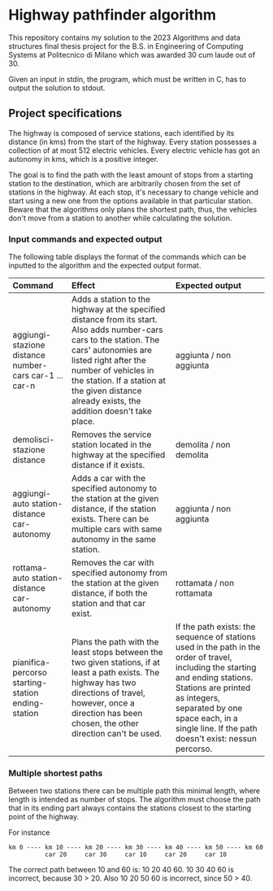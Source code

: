 # Highway pathfinder algorithm

This repository contains my solution to the 2023 Algorithms and data structures final thesis project for the B.S. in Engineering of Computing Systems at Politecnico di Milano which was awarded 30 cum laude out of 30.

Given an input in stdin, the program, which must be written in C, has to output the solution to stdout.

## Project specifications

The highway is composed of service stations, each identified by its distance (in kms) from the start of the highway.  Every station possesses a
collection of at most 512 electric vehicles.  Every electric vehicle has got an autonomy in kms, which is a positive integer.

The goal is to find the path with the least amount of stops from a starting station to the destination, which are arbitrarily chosen from the set
of stations in the highway.  At each stop, it's necessary to change vehicle and start using a new one from the options available in that particular
station.  Beware that the algorithms only plans the shortest path, thus, the vehicles don't move from a station to another while calculating the
solution.

### Input commands and expected output

The following table displays the format of the commands which can be inputted to the algorithm and the expected output format.

| Command | Effect | Expected output |
|:--------|:-------|:----------------|
| aggiungi-stazione distance number-cars car-1 ... car-n | Adds a station to the highway at the specified distance from its start.  Also adds number-cars cars to the station.  The cars' autonomies are listed right after the number of vehicles in the station.  If a station at the given distance already exists, the addition doesn't take place. | aggiunta / non aggiunta |
| demolisci-stazione distance | Removes the service station located in the highway at the specified distance if it exists. | demolita / non demolita |
| aggiungi-auto station-distance car-autonomy | Adds a car with the specified autonomy to the station at the given distance, if the station exists.  There can be multiple cars with same autonomy in the same station. | aggiunta / non aggiunta |
| rottama-auto station-distance car-autonomy | Removes the car with specified autonomy from the station at the given distance, if both the station and that car exist. | rottamata / non rottamata |
| pianifica-percorso starting-station ending-station | Plans the path with the least stops between the two given stations, if at least a path exists.  The highway has two directions of travel, however, once a direction has been chosen, the other direction can't be used. | If the path exists: the sequence of stations used in the path in the order of travel, including the starting and ending stations.  Stations are printed as integers, separated by one space each, in a single line.  If the path doesn't exist: nessun percorso. |

### Multiple shortest paths

Between two stations there can be multiple path this minimal length, where length is intended as number of stops.  The algorithm must choose the 
path that in its ending part always contains the stations closest to the starting point of the highway.

For instance
```
km 0 ---- km 10 ---- km 20 ---- km 30 ---- km 40 ---- km 50 ---- km 60
          car 20     car 30     car 10     car 20     car 10
```
The correct path between 10 and 60 is:  10 20 40 60.  10 30 40 60 is incorrect, because 30 > 20.  Also 10 20 50 60 is incorrect, since 50 > 40.
